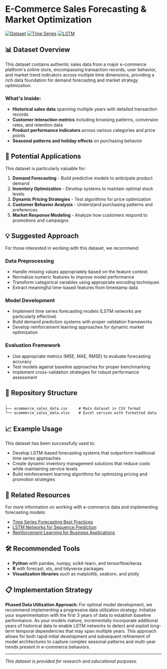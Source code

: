 # E-Commerce Sales Forecasting & Market Optimization

[![Dataset](https://img.shields.io/badge/Dataset-Sales-blue)](https://github.com/johnmars-prog/original-sales-dataset)
[![Time Series](https://img.shields.io/badge/Analysis-Time%20Series-green)](https://github.com/johnmars-prog/original-sales-dataset)
[![LSTM](https://img.shields.io/badge/Model-LSTM-red)](https://github.com/johnmars-prog/original-sales-dataset)

## 📊 Dataset Overview

This dataset contains authentic sales data from a major e-commerce platform's online store, encompassing transaction records, user behavior, and market trend indicators across multiple time dimensions, providing a rich data foundation for demand forecasting and market strategy optimization.

### What's Inside:

- **Historical sales data** spanning multiple years with detailed transaction records
- **Customer interaction metrics** including browsing patterns, conversion rates, and retention data
- **Product performance indicators** across various categories and price points
- **Seasonal patterns and holiday effects** on purchasing behavior

## 🚀 Potential Applications

This dataset is particularly valuable for:

1. **Demand Forecasting** - Build predictive models to anticipate product demand
2. **Inventory Optimization** - Develop systems to maintain optimal stock levels
3. **Dynamic Pricing Strategies** - Test algorithms for price optimization
4. **Customer Behavior Analysis** - Understand purchasing patterns and preferences
5. **Market Response Modeling** - Analyze how customers respond to promotions and campaigns

## 💡 Suggested Approach

For those interested in working with this dataset, we recommend:

### Data Preprocessing
- Handle missing values appropriately based on the feature context
- Normalize numeric features to improve model performance
- Transform categorical variables using appropriate encoding techniques
- Extract meaningful time-based features from timestamp data

### Model Development
- Implement time series forecasting models (LSTM networks are particularly effective)
- Build demand prediction systems with proper validation frameworks
- Develop reinforcement learning approaches for dynamic market optimization

### Evaluation Framework
- Use appropriate metrics (MSE, MAE, RMSE) to evaluate forecasting accuracy
- Test models against baseline approaches for proper benchmarking
- Implement cross-validation strategies for robust performance assessment

## 📁 Repository Structure

```
.
├── ecommerce_sales_data.csv     # Main dataset in CSV format
└── ecommerce_sales_data.xlsx    # Excel version with formatted data
```

## 📈 Example Usage

This dataset has been successfully used to:

- Develop LSTM-based forecasting systems that outperform traditional time series approaches
- Create dynamic inventory management solutions that reduce costs while maintaining service levels
- Build reinforcement learning algorithms for optimizing pricing and promotion strategies

## 🔗 Related Resources

For more information on working with e-commerce data and implementing forecasting models:

- [Time Series Forecasting Best Practices](https://github.com/topics/time-series-forecasting)
- [LSTM Networks for Sequence Prediction](https://github.com/topics/lstm)
- [Reinforcement Learning for Business Applications](https://github.com/topics/reinforcement-learning)

## 🛠️ Recommended Tools

- **Python** with pandas, numpy, scikit-learn, and tensorflow/keras
- **R** with forecast, xts, and tidyverse packages
- **Visualization libraries** such as matplotlib, seaborn, and plotly

## 📋 Implementation Strategy

**Phased Data Utilization Approach:**
For optimal model development, we recommend implementing a progressive data utilization strategy. Initialize your experimentation with the first 3 years of data to establish baseline performance. As your models mature, incrementally incorporate additional years of historical data to enable LSTM networks to detect and exploit long-term temporal dependencies that may span multiple years. This approach allows for both rapid initial development and subsequent refinement of model architectures to capture complex seasonal patterns and multi-year trends present in e-commerce behaviors.

---

*This dataset is provided for research and educational purposes.* 